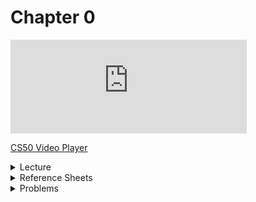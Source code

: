 # Chapter 0

<iframe width="75%" src="https://www.youtube.com/embed/jjqgP9dpD1k" frameborder="0" allow="accelerometer; autoplay; encrypted-media; gyroscope; picture-in-picture" allowfullscreen></iframe>

[CS50 Video Player](https://video.cs50.io/jjqgP9dpD1k?screen=w3XNssqYBSU)

<details>
  <summary>Lecture</summary>
  <ul>
    <li><a href="https://cdn.cs50.net/2019/fall/lectures/0/lecture0.mp3.download">Audio</a></li>
    <li><a href="https://cs50.harvard.edu/ap/2021/curriculum/x/notes/0/">Notes</a></li>
    <summary>Slides</summary>
    <ul>
      <li><a href="https://docs.google.com/presentation/d/17wRd8ksO6QkUq906SUgm17AqcI-Jan42jkY-EmufxnE/edit?usp=sharing">Google Slides</a></li>
      <li><a href="https://cdn.cs50.net/2019/fall/lectures/0/lecture0.pdf">PDF</a></li>
    </ul>
    <summary>Source Code</summary>
    <ul>
      <li><a href="https://cdn.cs50.net/2019/fall/lectures/0/src0/">Index</a></li>
      <li><a href="https://scratch.mit.edu/studios/25128634/">Studio</a></li>
      <li><a href="https://cdn.cs50.net/2019/fall/lectures/0/src0.zip">Zip</a></li>
    </ul>
  </ul>   
</details>

<details>  
  <summary>Reference Sheets</summary>
  <ul>
    <li><a href="\ap\assets\pdfs\algorithms.pdf">Algorithms</a></li>
    <li><a href="\ap\assets\pdfs\ascii.pdf">ASCII</a></li>
    <li><a href="\ap\assets\pdfs\binary.pdf">Binary</a></li>
    <li><a href="\ap\assets\pdfs\pseudocode.pdf">Pseudocode</a></li>
    <li><a href="\ap\assets\pdfs\scratch.pdf">Scratch</a></li>
  </ul>
</details>

<details>
  <summary>Problems</summary>
  <ul>
    <li><a href="https://cs50.harvard.edu/ap/2021/curriculum/x/psets/0/scratch/">Scratch</a></li>
  </ul>
</details>


<!-- * [Notes](notes)
* Problem
  * [Scratch](https://docs.cs50.net/2019/ap/problems/scratch/scratch.html)
* [Slides](https://cdn.cs50.net/2018/fall/lectures/0/lecture0.pdf)
* Source Code from Lecture
  * [Index](https://cdn.cs50.net/2018/fall/lectures/0/src0/)
  * [ZIP](https://cdn.cs50.net/2018/fall/lectures/0/src0.zip)
* [Syllabus]({{ "/syllabus" | relative_url }})
* [Video](https://video.cs50.net/2018/fall/lectures/0)
* Reference Sheets
  * [Algorithms](https://ap.cs50.school/assets/pdfs/algorithms.pdf)
  * [ASCII](https://ap.cs50.school/assets/pdfs/ascii.pdf)
  * [Binary](https://ap.cs50.school/assets/pdfs/binary.pdf)
  * [Pseudocode](https://ap.cs50.school/assets/pdfs/pseudocode.pdf)
  * [Scratch](https://ap.cs50.school/assets/pdfs/scratch.pdf) -->

